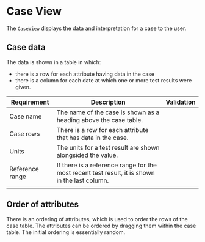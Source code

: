 # Case View
The `CaseView` displays the data and interpretation for a case to the user.

## Case data
The data is shown in a table in which:
- there is a row for each attribute having data in the case
- there is a column for each date at which one or more test results were given.

| Requirement     | Description                                                                                    | Validation |
|-----------------|------------------------------------------------------------------------------------------------|------------|
| Case name       | The name of the case is shown as a heading above the case table.                               |            |
| Case rows       | There is a row for each attribute that has data in the case.                                   |            |
| Units           | The units for a test result are shown alongsided the value.                                    |            |
| Reference range | If there is a reference range for the most recent test result, it is shown in the last column. |            |
|                 |                                                                                                |            |

## Order of attributes
There is an ordering of attributes, which is used to order the rows of the case table.
The attributes can be ordered by dragging them within the case table. The initial ordering
is essentially random.

